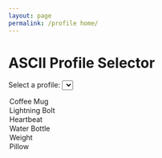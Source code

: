 ```yaml
---
layout: page
permalink: /profile home/
---
```


   

<h1>ASCII Profile Selector</h1>

<label for="profile-select">Select a profile:</label>
<select id="profile-select" onchange="updateAscii()">
  <option value="coffeeMug">Coffee Mug</option>
  <option value="lightningBolt">Lightning Bolt</option>
  <option value="heartbeat">Heartbeat</option>
  <option value="waterBottle">Water Bottle</option>
  <option value="weight">Weight</option>
  <option value="pillow">Pillow</option>
  <!-- Add more options as needed -->
</select>

<div id="ascii-container">
  <!-- ASCII art will be displayed here -->
</div>

<script>
  // ASCII art for different profiles
  const asciiArt = {
    coffeeMug: `
   ( (
    ) )
........
|      |]
\      / 
 `    '  
    `,
    lightningBolt: `
       ⚡
     \   /
      . .
    /  _  \\
   /  / \  \\
  |  |   |  |
 `,
    heartbeat: `
  /¯¯\
 (    )
  \  /
   \/
    `,
    waterBottle: `
   ____
  ||  ||
  ||  ||
  ||  ||
  ||  ||
  ||  ||
  ||__||
  |____|
  `,
    weight: `
   _________
  |         |
  |         |
  |    ●    |
  |         |
  |_________|
  `,
    pillow: `
   ________
  |        |
  |  ____  |
  | (    ) |
  |  |  |  |
  |  |  |  |
  |__|__|__|
  `,
    // Add more ASCII art for additional profiles
  };

  function updateAscii() {
    const selectElement = document.getElementById('profile-select');
    const profile = selectElement.value;
    const asciiContainer = document.getElementById('ascii-container');

    // Display the selected ASCII art
    asciiContainer.textContent = asciiArt[profile];
  }

  // Initial update on page load
  updateAscii();
</script>

</body>
</html>
